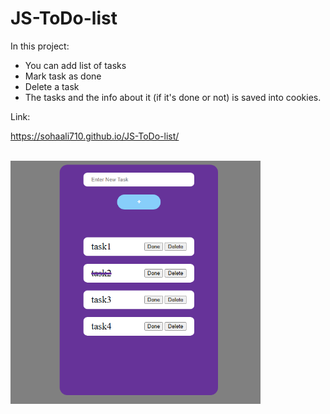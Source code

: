 # JS-ToDo-list
In this project:
- You can add list of tasks
- Mark task as done
- Delete a task
- The tasks and the info about it (if it's done or not) is saved into cookies.

Link:

https://sohaali710.github.io/JS-ToDo-list/

<div>
<br/>
  <img src="https://github.com/sohaali710/JS-ToDo-list/blob/master/todo-list-app.png" width="400">
</div>
